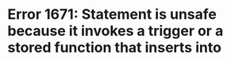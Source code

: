 # Error 1671: Statement is unsafe because it invokes a trigger or a stored function that inserts into

